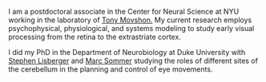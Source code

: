 <p>I am a postdoctoral associate in the Center for Neural Science at NYU working in the laboratory of <a href="https://as.nyu.edu/faculty/j-anthony-movshon.html"> Tony Movshon.</a> My current research employs psychophysical, physiological, and systems modeling to study early visual processing from the retina to the extrastriate cortex.</p>

<p>I did my PhD in the Department of Neurobiology at Duke University with <a href="//www.neuro.duke.edu/research/faculty-labs/lisberger-lab"> Stephen Lisberger</a> and
<a href="//sommerlab.pratt.duke.edu"> Marc Sommer</a> studying the roles of different sites of the cerebellum in the planning and control of eye movements.</p>
